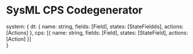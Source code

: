 # SysML CPS Codegenerator

system: {
	dt: {
		name: string,
		fields: [Field],
		states: [StateFieldds],
		actions: [Actions]
	},
	cps: [{
		name: string,
		fields: [Field],
		states: [StateField],
		actions: [Action]
	}]		
}
